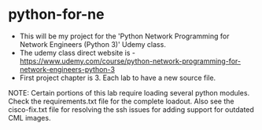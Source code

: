 # python-for-ne
 - This will be my project for the 'Python Network Programming for Network Engineers (Python 3)' Udemy class.
 - The udemy class direct website is - https://www.udemy.com/course/python-network-programming-for-network-engineers-python-3
 - First project chapter is 3. Each lab to have a new source file.

 NOTE: Certain portions of this lab require loading several python modules. Check the requirements.txt file for the complete
       loadout.
       Also see the cisco-fix.txt file for resolving the ssh issues for adding support for outdated CML images.